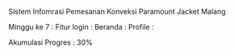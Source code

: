 Sistem Infomrasi Pemesanan Konveksi Paramount Jacket Malang

Minggu ke 7 :
Fitur login : 
Beranda :
Profile : 


Akumulasi Progres : 30%
